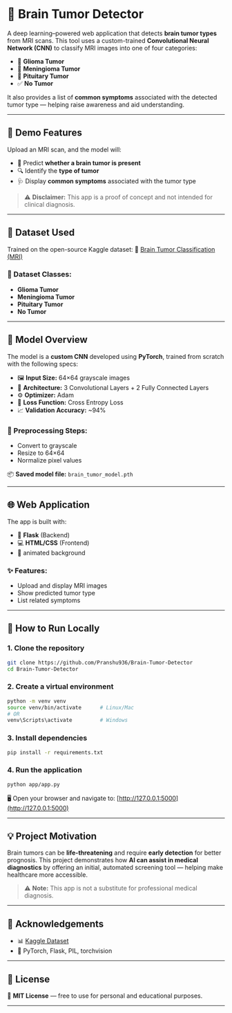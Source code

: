 # 🧠 Brain Tumor Detector

A deep learning–powered web application that detects **brain tumor types** from MRI scans. This tool uses a custom-trained **Convolutional Neural Network (CNN)** to classify MRI images into one of four categories:

* 🎯 **Glioma Tumor**
* 🎯 **Meningioma Tumor**
* 🎯 **Pituitary Tumor**
* ✅ **No Tumor**

It also provides a list of **common symptoms** associated with the detected tumor type — helping raise awareness and aid understanding.

---

## 🌟 Demo Features

Upload an MRI scan, and the model will:

* 🧠 Predict **whether a brain tumor is present**
* 🔍 Identify the **type of tumor**
* 🩺 Display **common symptoms** associated with the tumor type

> ⚠️ **Disclaimer:** This app is a proof of concept and not intended for clinical diagnosis.

---

## 📂 Dataset Used

Trained on the open-source Kaggle dataset:
🔗 [Brain Tumor Classification (MRI)](https://www.kaggle.com/datasets/masoudnickparvar/brain-tumor-mri-dataset)

### 🧪 Dataset Classes:

* **Glioma Tumor**
* **Meningioma Tumor**
* **Pituitary Tumor**
* **No Tumor**

---

## 🤖 Model Overview

The model is a **custom CNN** developed using **PyTorch**, trained from scratch with the following specs:

* 🖼️ **Input Size:** 64×64 grayscale images
* 🧱 **Architecture:** 3 Convolutional Layers + 2 Fully Connected Layers
* ⚙️ **Optimizer:** Adam
* 🎯 **Loss Function:** Cross Entropy Loss
* 📈 **Validation Accuracy:** \~94%

### 🧹 Preprocessing Steps:

* Convert to grayscale
* Resize to 64×64
* Normalize pixel values

📦 **Saved model file:** `brain_tumor_model.pth`

---

## 🌐 Web Application

The app is built with:

* 🐍 **Flask** (Backend)
* 💻 **HTML/CSS** (Frontend)
* 🧠 animated background

### ✨ Features:

* Upload and display MRI images
* Show predicted tumor type
* List related symptoms

---

## 🚀 How to Run Locally

### 1. Clone the repository

```bash
git clone https://github.com/Pranshu936/Brain-Tumor-Detector
cd Brain-Tumor-Detector
```

### 2. Create a virtual environment

```bash
python -m venv venv
source venv/bin/activate      # Linux/Mac
# OR
venv\Scripts\activate         # Windows
```

### 3. Install dependencies

```bash
pip install -r requirements.txt
```

### 4. Run the application

```bash
python app/app.py
```

🖥️ Open your browser and navigate to:
[http://127.0.0.1:5000](http://127.0.0.1:5000)

---

## 💡 Project Motivation

Brain tumors can be **life-threatening** and require **early detection** for better prognosis.
This project demonstrates how **AI can assist in medical diagnostics** by offering an initial, automated screening tool — helping make healthcare more accessible.

> ⚠️ **Note:** This app is not a substitute for professional medical diagnosis.

---

## 🙏 Acknowledgements

* 📊 [Kaggle Dataset](https://www.kaggle.com/datasets/masoudnickparvar/brain-tumor-mri-dataset)
* 🔧 PyTorch, Flask, PIL, torchvision


---

## 📄 License

📝 **MIT License** — free to use for personal and educational purposes.

---

